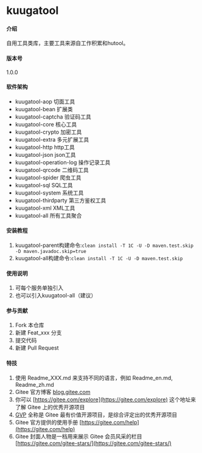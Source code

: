 # kuugatool

#### 介绍

自用工具类库，主要工具来源自工作积累和hutool。

#### 版本号

1.0.0

#### 软件架构

- kuugatool-aop 切面工具
- kuugatool-bean 扩展类
- kuugatool-captcha 验证码工具
- kuugatool-core 核心工具
- kuugatool-crypto 加密工具
- kuugatool-extra 多元扩展工具
- kuugatool-http http工具
- kuugatool-json json工具
- kuugatool-operation-log 操作记录工具
- kuugatool-qrcode 二维码工具
- kuugatool-spider 爬虫工具
- kuugatool-sql SQL工具
- kuugatool-system 系统工具
- kuugatool-thirdparty 第三方鉴权工具
- kuugatool-xml XML工具
- kuugatool-all 所有工具聚合

#### 安装教程

1. kuugatool-parent构建命令:`clean install -T 1C -U -D maven.test.skip -D maven.javadoc.skip=true`
2. kuugatool-all构建命令:`clean install -T 1C -U -D maven.test.skip`

#### 使用说明

1. 可每个服务单独引入
2. 也可以引入kuugatool-all（建议）

#### 参与贡献

1. Fork 本仓库
2. 新建 Feat_xxx 分支
3. 提交代码
4. 新建 Pull Request

#### 特技

1. 使用 Readme\_XXX.md 来支持不同的语言，例如 Readme\_en.md, Readme\_zh.md
2. Gitee 官方博客 [blog.gitee.com](https://blog.gitee.com)
3. 你可以 [https://gitee.com/explore](https://gitee.com/explore) 这个地址来了解 Gitee 上的优秀开源项目
4. [GVP](https://gitee.com/gvp) 全称是 Gitee 最有价值开源项目，是综合评定出的优秀开源项目
5. Gitee 官方提供的使用手册 [https://gitee.com/help](https://gitee.com/help)
6. Gitee 封面人物是一档用来展示 Gitee 会员风采的栏目 [https://gitee.com/gitee-stars/](https://gitee.com/gitee-stars/)
